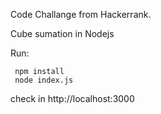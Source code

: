 Code Challange from Hackerrank.

Cube sumation in Nodejs

Run:

```
 npm install
 node index.js
```
check in http://localhost:3000
